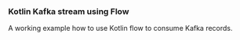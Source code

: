 ### Kotlin Kafka stream using Flow
A working example how to use Kotlin flow to consume Kafka
records.